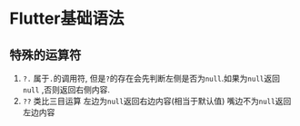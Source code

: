 # Flutter基础语法

## 特殊的运算符

1. `?.` 属于`.`的调用符, 但是`?`的存在会先判断左侧是否为`null`.如果为`null`返回`null` ,否则返回右侧内容.
2. `??` 类比三目运算  左边为`null`返回右边内容(相当于默认值) 嘴边不为`null`返回左边内容